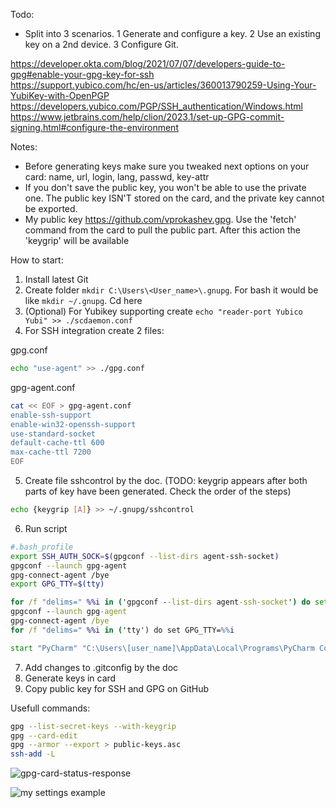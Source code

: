 Todo: 
  * Split into 3 scenarios. 1 Generate and configure a key. 2 Use an existing key on a 2nd device. 3 Configure Git.

https://developer.okta.com/blog/2021/07/07/developers-guide-to-gpg#enable-your-gpg-key-for-ssh  
https://support.yubico.com/hc/en-us/articles/360013790259-Using-Your-YubiKey-with-OpenPGP  
https://developers.yubico.com/PGP/SSH_authentication/Windows.html  
https://www.jetbrains.com/help/clion/2023.1/set-up-GPG-commit-signing.html#configure-the-environment  

Notes:
* Before generating keys make sure you tweaked next options on your card: name, url, login, lang, passwd, key-attr  
* If you don't save the public key, you won't be able to use the private one. The public key ISN'T stored on the card, and the private key cannot be exported.  
* My public key https://github.com/vprokashev.gpg. Use the 'fetch' command from the card to pull the public part. After this action the 'keygrip' will be available  

How to start:
1) Install latest Git
2) Create folder ```mkdir C:\Users\<User_name>\.gnupg```. For bash it would be like ```mkdir ~/.gnupg```. Cd here
3) (Optional) For Yubikey supporting create ```echo "reader-port Yubico Yubi" >> ./scdaemon.conf```
4) For SSH integration create 2 files:  

gpg.conf
```bash
echo "use-agent" >> ./gpg.conf
```
gpg-agent.conf
```bash
cat << EOF > gpg-agent.conf
enable-ssh-support
enable-win32-openssh-support
use-standard-socket
default-cache-ttl 600
max-cache-ttl 7200
EOF
```
5) Create file sshcontrol by the doc. (TODO: keygrip appears after both parts of key have been generated. Check the order of the steps)
```bash
echo {keygrip [A]} >> ~/.gnupg/sshcontrol
```
6) Run script
```bash
#.bash_profile
export SSH_AUTH_SOCK=$(gpgconf --list-dirs agent-ssh-socket)
gpgconf --launch gpg-agent
gpg-connect-agent /bye
export GPG_TTY=$(tty)
```
```cmd
for /f "delims=" %%i in ('gpgconf --list-dirs agent-ssh-socket') do set SSH_AUTH_SOCK=%%i
gpgconf --launch gpg-agent
gpg-connect-agent /bye
for /f "delims=" %%i in ('tty') do set GPG_TTY=%%i
```
```cmd
start "PyCharm" "C:\Users\[user_name]\AppData\Local\Programs\PyCharm Community\bin\pycharm64.exe"
```
7) Add changes to .gitconfig by the doc
8) Generate keys in card
9) Copy public key for SSH and GPG on GitHub

Usefull commands: 
```sh
gpg --list-secret-keys --with-keygrip
gpg --card-edit
gpg --armor --export > public-keys.asc
ssh-add -L
```

![gpg-card-status-response](https://github.com/vprokashev/configs/assets/11475496/ed7951dc-daed-4d24-aaa7-11da0e988da2)

![my settings example](https://github.com/user-attachments/assets/1fceb38c-9b00-451c-a12e-d6d93852e593)

